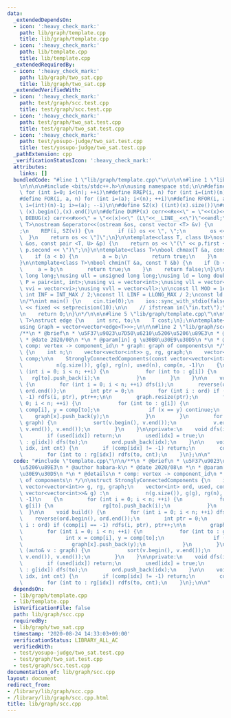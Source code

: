 ```yaml
---
data:
  _extendedDependsOn:
  - icon: ':heavy_check_mark:'
    path: lib/graph/template.cpp
    title: lib/graph/template.cpp
  - icon: ':heavy_check_mark:'
    path: lib/template.cpp
    title: lib/template.cpp
  _extendedRequiredBy:
  - icon: ':heavy_check_mark:'
    path: lib/graph/two_sat.cpp
    title: lib/graph/two_sat.cpp
  _extendedVerifiedWith:
  - icon: ':heavy_check_mark:'
    path: test/graph/scc.test.cpp
    title: test/graph/scc.test.cpp
  - icon: ':heavy_check_mark:'
    path: test/graph/two_sat.test.cpp
    title: test/graph/two_sat.test.cpp
  - icon: ':heavy_check_mark:'
    path: test/yosupo-judge/two_sat.test.cpp
    title: test/yosupo-judge/two_sat.test.cpp
  _pathExtension: cpp
  _verificationStatusIcon: ':heavy_check_mark:'
  attributes:
    links: []
  bundledCode: "#line 1 \"lib/graph/template.cpp\"\n\n\n\n#line 1 \"lib/template.cpp\"\
    \n\n\n\n#include <bits/stdc++.h>\n\nusing namespace std;\n\n#define REP(i, n)\
    \ for (int i=0; i<(n); ++i)\n#define RREP(i, n) for (int i=(int)(n)-1; i>=0; --i)\n\
    #define FOR(i, a, n) for (int i=(a); i<(n); ++i)\n#define RFOR(i, a, n) for (int\
    \ i=(int)(n)-1; i>=(a); --i)\n\n#define SZ(x) ((int)(x).size())\n#define ALL(x)\
    \ (x).begin(),(x).end()\n\n#define DUMP(x) cerr<<#x<<\" = \"<<(x)<<endl\n#define\
    \ DEBUG(x) cerr<<#x<<\" = \"<<(x)<<\" (L\"<<__LINE__<<\")\"<<endl;\n\ntemplate<class\
    \ T>\nostream &operator<<(ostream &os, const vector <T> &v) {\n    os << \"[\"\
    ;\n    REP(i, SZ(v)) {\n        if (i) os << \", \";\n        os << v[i];\n  \
    \  }\n    return os << \"]\";\n}\n\ntemplate<class T, class U>\nostream &operator<<(ostream\
    \ &os, const pair <T, U> &p) {\n    return os << \"(\" << p.first << \" \" <<\
    \ p.second << \")\";\n}\n\ntemplate<class T>\nbool chmax(T &a, const T &b) {\n\
    \    if (a < b) {\n        a = b;\n        return true;\n    }\n    return false;\n\
    }\n\ntemplate<class T>\nbool chmin(T &a, const T &b) {\n    if (b < a) {\n   \
    \     a = b;\n        return true;\n    }\n    return false;\n}\n\nusing ll =\
    \ long long;\nusing ull = unsigned long long;\nusing ld = long double;\nusing\
    \ P = pair<int, int>;\nusing vi = vector<int>;\nusing vll = vector<ll>;\nusing\
    \ vvi = vector<vi>;\nusing vvll = vector<vll>;\n\nconst ll MOD = 1e9 + 7;\nconst\
    \ int INF = INT_MAX / 2;\nconst ll LINF = LLONG_MAX / 2;\nconst ld eps = 1e-9;\n\
    \n/*\nint main() {\n    cin.tie(0);\n    ios::sync_with_stdio(false);\n    cout\
    \ << fixed << setprecision(10);\n\n    // ifstream in(\"in.txt\");\n    // cin.rdbuf(in.rdbuf());\n\
    \n    return 0;\n}\n*/\n\n\n#line 5 \"lib/graph/template.cpp\"\n\ntemplate<typename\
    \ T>\nstruct edge {\n    int src, to;\n    T cost;\n};\n\ntemplate<typename T>\n\
    using Graph = vector<vector<edge<T>>>;\n\n\n#line 2 \"lib/graph/scc.cpp\"\n\n\
    /**\n * @brief\n * \u5F37\u9023\u7D50\u6210\u5206\u5206\u89E3\n * @author habara-k\n\
    \ * @date 2020/08\n *\n * @param[in] g \u30B0\u30E9\u30D5\n *\n * @details\n *\
    \ comp: vertex -> component_id\n * graph: graph of components\n */\n\nstruct StronglyConnectedComponents\
    \ {\n    int n;\n    vector<vector<int>> g, rg, graph;\n    vector<int> ord, used,\
    \ comp;\n\n    StronglyConnectedComponents(const vector<vector<int>>& g) :\n \
    \           n(g.size()), g(g), rg(n), used(n), comp(n, -1)\n    {\n        for\
    \ (int i = 0; i < n; ++i) {\n            for (int to : g[i]) {\n             \
    \   rg[to].push_back(i);\n            }\n        }\n    }\n\n    void build()\
    \ {\n        for (int i = 0; i < n; ++i) dfs(i);\n        reverse(ord.begin(),\
    \ ord.end());\n        int ptr = 0;\n        for (int i : ord) if (comp[i] ==\
    \ -1) rdfs(i, ptr), ptr++;\n\n        graph.resize(ptr);\n        for (int i =\
    \ 0; i < n; ++i) {\n            for (int to : g[i]) {\n                int x =\
    \ comp[i], y = comp[to];\n                if (x == y) continue;\n            \
    \    graph[x].push_back(y);\n            }\n        }\n        for (auto& v :\
    \ graph) {\n            sort(v.begin(), v.end());\n            v.erase(unique(v.begin(),\
    \ v.end()), v.end());\n        }\n    }\n\nprivate:\n    void dfs(int idx) {\n\
    \        if (used[idx]) return;\n        used[idx] = true;\n        for (int to\
    \ : g[idx]) dfs(to);\n        ord.push_back(idx);\n    }\n\n    void rdfs(int\
    \ idx, int cnt) {\n        if (comp[idx] != -1) return;\n        comp[idx] = cnt;\n\
    \        for (int to : rg[idx]) rdfs(to, cnt);\n    }\n};\n\n"
  code: "#include \"template.cpp\"\n\n/**\n * @brief\n * \u5F37\u9023\u7D50\u6210\u5206\
    \u5206\u89E3\n * @author habara-k\n * @date 2020/08\n *\n * @param[in] g \u30B0\
    \u30E9\u30D5\n *\n * @details\n * comp: vertex -> component_id\n * graph: graph\
    \ of components\n */\n\nstruct StronglyConnectedComponents {\n    int n;\n   \
    \ vector<vector<int>> g, rg, graph;\n    vector<int> ord, used, comp;\n\n    StronglyConnectedComponents(const\
    \ vector<vector<int>>& g) :\n            n(g.size()), g(g), rg(n), used(n), comp(n,\
    \ -1)\n    {\n        for (int i = 0; i < n; ++i) {\n            for (int to :\
    \ g[i]) {\n                rg[to].push_back(i);\n            }\n        }\n  \
    \  }\n\n    void build() {\n        for (int i = 0; i < n; ++i) dfs(i);\n    \
    \    reverse(ord.begin(), ord.end());\n        int ptr = 0;\n        for (int\
    \ i : ord) if (comp[i] == -1) rdfs(i, ptr), ptr++;\n\n        graph.resize(ptr);\n\
    \        for (int i = 0; i < n; ++i) {\n            for (int to : g[i]) {\n  \
    \              int x = comp[i], y = comp[to];\n                if (x == y) continue;\n\
    \                graph[x].push_back(y);\n            }\n        }\n        for\
    \ (auto& v : graph) {\n            sort(v.begin(), v.end());\n            v.erase(unique(v.begin(),\
    \ v.end()), v.end());\n        }\n    }\n\nprivate:\n    void dfs(int idx) {\n\
    \        if (used[idx]) return;\n        used[idx] = true;\n        for (int to\
    \ : g[idx]) dfs(to);\n        ord.push_back(idx);\n    }\n\n    void rdfs(int\
    \ idx, int cnt) {\n        if (comp[idx] != -1) return;\n        comp[idx] = cnt;\n\
    \        for (int to : rg[idx]) rdfs(to, cnt);\n    }\n};\n\n"
  dependsOn:
  - lib/graph/template.cpp
  - lib/template.cpp
  isVerificationFile: false
  path: lib/graph/scc.cpp
  requiredBy:
  - lib/graph/two_sat.cpp
  timestamp: '2020-08-24 14:33:03+09:00'
  verificationStatus: LIBRARY_ALL_AC
  verifiedWith:
  - test/yosupo-judge/two_sat.test.cpp
  - test/graph/two_sat.test.cpp
  - test/graph/scc.test.cpp
documentation_of: lib/graph/scc.cpp
layout: document
redirect_from:
- /library/lib/graph/scc.cpp
- /library/lib/graph/scc.cpp.html
title: lib/graph/scc.cpp
---
```

